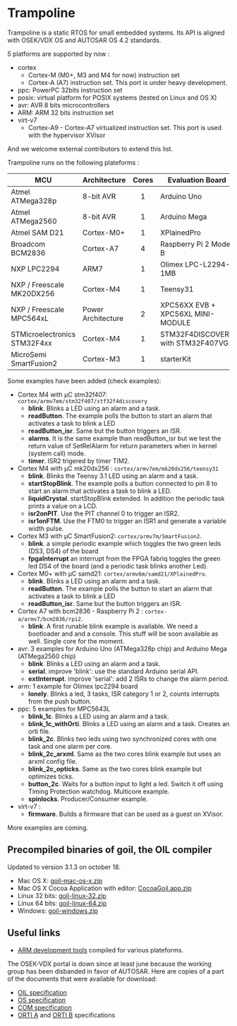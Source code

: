 # Trampoline

Trampoline is a static RTOS for small embedded systems.
Its API is aligned with OSEK/VDX OS and AUTOSAR OS 4.2 standards.

5 platforms are supported by now :

* cortex
  * Cortex-M (M0+, M3 and M4 for now) instruction set
  * Cortex-A (A7) instruction set. This port is under heavy development.
* ppc: PowerPC 32bits instruction set
* posix: virtual platform for POSIX systems (tested on Linux and OS X)
* avr: AVR 8 bits microcontrollers
* ARM: ARM 32 bits instruction set
* virt-v7
  * Cortex-A9 - Cortex-A7 virtualized instruction set. This port is used with the hypervisor XVisor

And we welcome external contributors to extend this list.

Trampoline runs on the following plateforms :

| MCU                          | Architecture       | Cores | Evaluation Board                  |
|------------------------------|--------------------|:-----:|-----------------------------------|
| Atmel ATMega328p             | 8-bit AVR          | 1     | Arduino Uno                       |
| Atmel ATMega2560             | 8-bit AVR          | 1     | Arduino Mega                      |
| Atmel SAM D21                | Cortex-M0+         | 1     | XPlainedPro                       |
| Broadcom BCM2836             | Cortex-A7          | 4     | Raspberry Pi 2 Model B            |
| NXP LPC2294                  | ARM7               | 1     | Olimex LPC-L2294-1MB              |
| NXP / Freescale MK20DX256    | Cortex-M4          | 1     | Teensy31                          |
| NXP / Freescale MPC564xL     | Power Architecture | 2     | XPC56XX EVB + XPC56XL MINI-MODULE |
| STMicroelectronics STM32F4xx | Cortex-M4          | 1     | STM32F4DISCOVERY with STM32F407VG |
| MicroSemi SmartFusion2       | Cortex-M3          | 1     | starterKit                        |

Some examples have been added (check examples):

* Cortex M4 with µC stm32f407: `cortex/armv7em/stm32f407/stf32f4discovery`
  * **blink**. Blinks a LED using an alarm and a task.
  * **readButton**. The example polls the button to start an alarm that activates a task to blink a LED
  * **readButton_isr**. Same but the button triggers an ISR.
  * **alarms**. It is the same example than readButton_isr but we test the return value of SetRelAlarm for return parameters when in kernel (system call) mode.
  * **timer**. ISR2 trigered by timer TIM2.
* Cortex M4 with µC mk20dx256 : `cortex/armv7em/mk20dx256/teensy31`
  * **blink**. Blinks the Teensy 3.1 LED using an alarm and a task.
  * **startStopBlink**. The example polls a button connected to pin 8 to start an alarm that activates a task to blink a LED.
  * **liquidCrystal**. startStopBlink extended. In addition the periodic task prints a value on a LCD.
  * **isr2onPIT**. Use the PIT channel 0 to trigger an ISR2.
  * **isr1onFTM**. Use the FTM0 to trigger an ISR1 and generate a variable width pulse.
* Cortex M3 with µC SmartFusion2: `cortex/armv7m/SmartFusion2`.
  * **blink**. a simple periodic example which toggles the two green leds (DS3, DS4) of the board
  * **fpgaInterrupt** an interrupt from the FPGA fabriq toggles the green led DS4 of the board (and a periodic task blinks another Led).
* Cortex M0+ with µC samd21: `cortex/armv6m/samd21/XPlainedPro`.
  * **blink**. Blinks a LED using an alarm and a task.
  * **readButton**. The example polls the button to start an alarm that activates a task to blink a LED
  * **readButton_isr**. Same but the button triggers an ISR.
* Cortex A7 with bcm2836 - Raspberry Pi 2 : `cortex-a/armv7/bcm2836/rpi2`.
  * **blink**. A first runable blink example is available. We need a bootloader and and a console. This stuff will be soon available as well. Single core for the moment.
* avr: 3 examples for Arduino Uno (ATMega328p chip) and Arduino Mega (ATMega2560 chip)
  * **blink**. Blinks a LED using an alarm and a task.
  * **serial**. improve 'blink': use the standard Arduino serial API.
  * **extInterrupt**. improve 'serial': add 2 ISRs to change the alarm period.
* arm: 1 example for Olimex lpc2294 board
  * **lonely**. Blinks a led, 3 tasks, ISR category 1 or 2, counts interrupts from the push button.
* ppc: 5 examples for MPC5643L
  * **blink_1c**. Blinks a LED using an alarm and a task.
  * **blink_1c_withOrti**. Blinks a LED using an alarm and a task. Creates an orti file.
  * **blink_2c**. Blinks two leds using two synchronized cores with one task and one alarm per core.
  * **blink_2c_arxml**. Same as the two cores blink example but uses an arxml config file.
  * **blink_2c_opticks**. Same as the two cores blink example but optimizes ticks.
  * **button_2c**. Waits for a button input to light a led. Switch it off using Timing Protection watchdog. Multicore example.
  * **spinlocks**. Producer/Consumer example.
* virt-v7 :
  * **firmware**. Builds a firmware that can be used as a guest on XVisor.

More examples are coming.

## Precompiled binaries of goil, the OIL compiler

Updated to version 3.1.3 on october 18.

* Mac OS X: [goil-mac-os-x.zip](http://trampoline.rts-software.org/bin/goil-mac-os-x.zip)
* Mac OS X Cocoa Application with editor: [CocoaGoil.app.zip](http://trampoline.rts-software.org/bin/CocoaGoil.app.zip)
* Linux 32 bits: [goil-linux-32.zip](http://trampoline.rts-software.org/bin/goil-linux-32.zip)
* Linux 64 bits: [goil-linux-64.zip](http://trampoline.rts-software.org/bin/goil-linux-64.zip)
* Windows: [goil-windows.zip](http://trampoline.rts-software.org/bin/goil-windows.zip)

## Useful links

* [ARM development tools](https://launchpad.net/gcc-arm-embedded) compiled for various plateforms.

The OSEK-VDX portal is down since at least june because the working group has been disbanded in favor of AUTOSAR. Here are copies of a part of the documents that were available for download:

* [OIL specification](http://trampoline.rts-software.org/bin/oil25.pdf)
* [OS specification](http://trampoline.rts-software.org/bin/os223.pdf)
* [COM specification](http://trampoline.rts-software.org/bin/OSEKCOM303.pdf)
* [ORTI A](http://trampoline.rts-software.org/bin/orti-a-22.pdf) and [ORTI B](http://trampoline.rts-software.org/bin/orti-b-22.pdf) specifications
